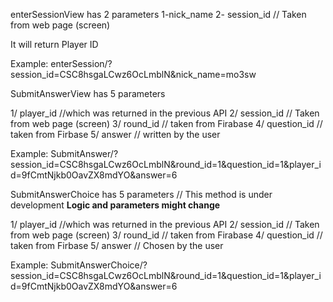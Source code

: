 




enterSessionView has 2 parameters 
1-nick_name
2- session_id // Taken from web page (screen) 

It will return Player ID

Example: 
enterSession/?session_id=CSC8hsgaLCwz6OcLmblN&nick_name=mo3sw


SubmitAnswerView has 5 parameters 

1/ player_id //which was returned in the previous API
2/ session_id // Taken from web page (screen)
3/ round_id  // taken from Firabase 
4/ question_id // taken from Firbase 
5/ answer // written by the user 

Example:
SubmitAnswer/?session_id=CSC8hsgaLCwz6OcLmblN&round_id=1&question_id=1&player_id=9fCmtNjkb0OavZX8mdYO&answer=6




SubmitAnswerChoice has 5 parameters 
// This method is under development **Logic and parameters might change**

1/ player_id //which was returned in the previous API
2/ session_id // Taken from web page (screen)
3/ round_id  // taken from Firabase 
4/ question_id // taken from Firbase 
5/ answer // Chosen by the user 

Example:
SubmitAnswerChoice/?session_id=CSC8hsgaLCwz6OcLmblN&round_id=1&question_id=1&player_id=9fCmtNjkb0OavZX8mdYO&answer=6

